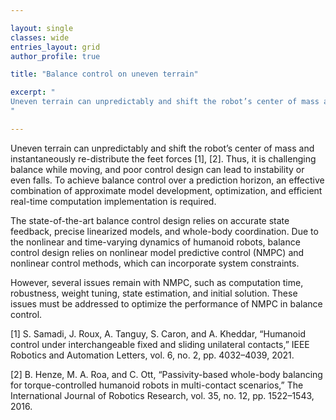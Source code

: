 ```yaml
---

layout: single 
classes: wide
entries_layout: grid
author_profile: true 

title: "Balance control on uneven terrain"

excerpt: "
Uneven terrain can unpredictably and shift the robot’s center of mass and instantaneously re-distribute the feet forces. Thus, it is challenging balance while moving, and poor control design can lead to instability or even falls. 
"

---
```

Uneven terrain can unpredictably and shift the robot’s center of mass and instantaneously re-distribute the feet forces [1], [2]. Thus, it is challenging balance while moving, and poor control design can lead to instability or even falls. To achieve balance control over a prediction horizon, an effective combination of approximate model development, optimization, and efficient real-time computation implementation is required.

The state-of-the-art balance control design relies on accurate state feedback, precise linearized models, and whole-body coordination. Due to the nonlinear and time-varying dynamics of humanoid robots, balance control design relies on nonlinear model predictive control (NMPC) and nonlinear control methods, which can incorporate system constraints. 

However, several issues remain with NMPC, such as computation time, robustness, weight tuning, state estimation, and initial solution. These issues must be addressed to optimize the performance of NMPC in balance control.



[1] S. Samadi, J. Roux, A. Tanguy, S. Caron, and A. Kheddar, “Humanoid control under interchangeable fixed and sliding unilateral contacts,” IEEE Robotics and Automation Letters, vol. 6, no. 2, pp. 4032–4039, 2021.

[2] B. Henze, M. A. Roa, and C. Ott, “Passivity-based whole-body balancing for torque-controlled humanoid robots in multi-contact scenarios,” The International Journal of Robotics Research, vol. 35, no. 12, pp. 1522–1543, 2016.

